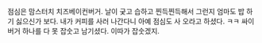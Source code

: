 점심은 맘스터치 치즈베이컨버거.
날이 궂고 습하고 찐득찐득해서 그런지 엄마도 밥 하기 싫으신가 보다. 내가 커피를 사러 나간다니 아예 점심도 사 오라고 하셨다. ㅋㅋ
싸이버거 하나를 다 못 잡숫고 남기셨다. 이따가 잡숫겠지.